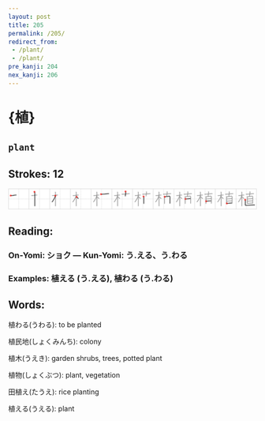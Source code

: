 ```yaml
---
layout: post
title: 205
permalink: /205/
redirect_from:
 - /plant/
 - /plant/
pre_kanji: 204
nex_kanji: 206
---
```


# {植}

## `plant`

## Strokes: 12

<div class="stroke"><img src="../images/E6A48D.png" /></div>

## Reading:

### On-Yomi: ショク &mdash; Kun-Yomi: う.える、う.わる

### Examples: 植える (う.える), 植わる (う.わる)

## Words:

植わる(うわる): to be planted

植民地(しょくみんち): colony

植木(うえき): garden shrubs, trees, potted plant

植物(しょくぶつ): plant, vegetation

田植え(たうえ): rice planting

植える(うえる): plant

